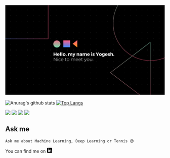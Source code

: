 <img src = "https://raw.githubusercontent.com/yogkul2000/yogkul2000/master/Black Technology Blog Banner.png" width = 850px>

![Anurag's github stats](https://github-readme-stats.vercel.app/api?username=yogkul2000&show_icons=true&theme=dark)
[![Top Langs](https://github-readme-stats.vercel.app/api/top-langs/?username=yogkul2000&layout=compact&theme=dark)](https://github.com/anuraghazra/github-readme-stats)



![](https://img.shields.io/badge/Domain-Machine_Learning-informational?style=flat&logo=<LOGO_NAME>&logoColor=white&color=2bbc8a)
![](https://img.shields.io/badge/Code-Python-informational?style=flat&logo=<LOGO_NAME>&logoColor=white&color=2bbc8a)
![](https://img.shields.io/badge/Tools-Keras-informational?style=flat&logo=<LOGO_NAME>&logoColor=white&color=2bbc8a)
![](https://img.shields.io/badge/Tools-PyTorch-informational?style=flat&logo=<LOGO_NAME>&logoColor=white&color=2bbc8a)


## Ask me
```
Ask me about Machine Learning, Deep Learning or Tennis 😉
```

<!-- Actual text -->

You can find me on [![Linkedin][1.2]][1]

<!-- Icons -->


[1.2]: https://raw.githubusercontent.com/yogkul2000/yogkul2000/master/linkedin-3-16.png (LinkedIn icon without padding)

<!-- Links to your social media accounts -->

[1]: https://www.linkedin.com/in/yogesh-kulkarni-b1572b169/
